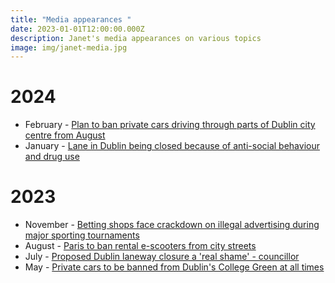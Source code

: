```yaml
---
title: "Media appearances "
date: 2023-01-01T12:00:00.000Z
description: Janet's media appearances on various topics
image: img/janet-media.jpg
---
```

# 2024

* February - [Plan to ban private cars driving through parts of Dublin city centre from August](https://www.rte.ie/radio/radio1/clips/22352600/) 
* January - [Lane in Dublin being closed because of anti-social behaviour and drug use](https://www.rte.ie/radio/radio1/clips/22340653/) 

# 2023

* November - [Betting shops face crackdown on illegal advertising during major sporting tournaments](https://www.irishtimes.com/ireland/dublin/2023/11/22/betting-shops-face-crackdown-on-illegal-advertising-during-major-sporting-tournaments/)
* August - [Paris to ban rental e-scooters from city streets](https://www.rte.ie/radio/radio1/clips/22292834/)
* July - [Proposed Dublin laneway closure a 'real shame' - councillor](<* https://www.rte.ie/news/dublin/2023/0720/1395521-dublin-laneway/>)
* May - [Private cars to be banned from Dublin's College Green at all times](https://www.rte.ie/radio/radio1/clips/22247560/)